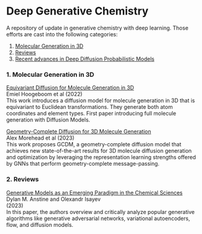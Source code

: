 # Deep Generative Chemistry 
A repository of update in generative chemistry with deep learning. Those efforts are cast into the following categories:

1. [Molecular Generation in 3D](#3DGen)  
2. [Reviews](#reviews)
3. [Recent advances in Deep Diffusion Probabilistic Models ](#diffusion)

### 1. Molecular Generation in 3D <a name='3DGen'>
  [Equivariant Diffusion for Molecule Generation in 3D](https://arxiv.org/pdf/2203.17003.pdf) \
  Emiel Hoogeboom et al (2022) \
  This work introduces a diffusion model for molecule generation in 3D that is equivariant to Euclidean transformations. They generate both atom coordinates and element types. First paper introducing full molecule generation with Diffusion Models.
  
  [Geometry-Complete Diffusion for 3D Molecule Generation](https://arxiv.org/pdf/2302.04313.pdf) \
  Alex Morehead et al (2023) \
  This work proposes GCDM, a geometry-complete diffusion model that achieves new state-of-the-art results for 3D molecule diffusion generation and optimization by leveraging the representation learning strengths offered by GNNs that perform geometry-complete message-passing. 
  
### 2. Reviews <a name='reviews'>
  [Generative Models as an Emerging Paradigm in the Chemical Sciences](https://pubs.acs.org/doi/10.1021/jacs.2c13467)\
  Dylan M. Anstine and Olexandr Isayev \
  (2023) \
  In this paper, the authors overview and critically analyze popular generative algorithms like generative adversarial networks, variational autoencoders, flow, and diffusion models. 

